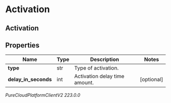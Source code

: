 # Activation

## Activation

## Properties

|Name | Type | Description | Notes|
|------------ | ------------- | ------------- | -------------|
| **type** | str | Type of activation. | |
| **delay_in_seconds** | int | Activation delay time amount. | [optional] |



_PureCloudPlatformClientV2 223.0.0_

